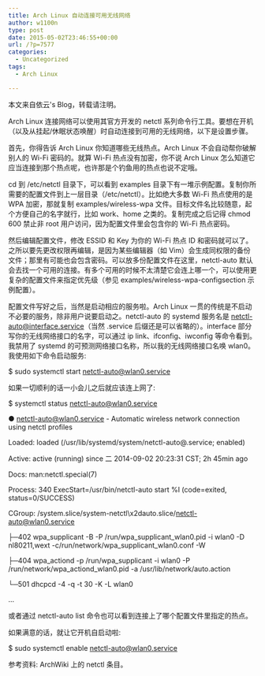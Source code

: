 ```yaml
---
title: Arch Linux 自动连接可用无线网络
author: w1100n
type: post
date: 2015-05-02T23:46:55+00:00
url: /?p=7577
categories:
  - Uncategorized
tags:
  - Arch Linux

---
```

本文来自依云's Blog，转载请注明。

Arch Linux 连接网络可以使用其官方开发的 netctl 系列命令行工具。要想在开机（以及从挂起/休眠状态唤醒）时自动连接到可用的无线网络，以下是设置步骤。

首先，你得告诉 Arch Linux 你知道哪些无线热点。Arch Linux 不会自动帮你破解别人的 Wi-Fi 密码的。就算 Wi-Fi 热点没有加密，你不说 Arch Linux 怎么知道它应当连接到那个热点呢，也许那是个钓鱼用的热点也说不定哦。

cd 到 /etc/netctl 目录下，可以看到 examples 目录下有一堆示例配置。复制你所需要的配置文件到上一层目录（/etc/netctl）。比如绝大多数 Wi-Fi 热点使用的是 WPA 加密，那就复制 examples/wireless-wpa 文件。目标文件名比较随意，起个方便自己的名字就行，比如 work、home 之类的。复制完成之后记得 chmod 600 禁止非 root 用户访问，因为配置文件里会包含你的 Wi-Fi 热点密码。

然后编辑配置文件，修改 ESSID 和 Key 为你的 Wi-Fi 热点 ID 和密码就可以了。之所以要先更改权限再编辑，是因为某些编辑器（如 Vim）会生成同权限的备份文件；那里有可能也会包含密码。可以放多份配置文件在这里，netctl-auto 默认会去找一个可用的连接。有多个可用的时候不太清楚它会连上哪一个，可以使用更复杂的配置文件来指定优先级（参见 examples/wireless-wpa-configsection 示例配置）。

配置文件写好之后，当然是启动相应的服务啦。Arch Linux 一贯的传统是不启动不必要的服务，除非用户说要启动之。netctl-auto 的 systemd 服务名是 netctl-auto@interface.service（当然 .service 后缀还是可以省略的）。interface 部分写你的无线网络接口的名字，可以通过 ip link、ifconfig、iwconfig 等命令看到。我禁用了 systemd 的可预测网络接口名称，所以我的无线网络接口名唤 wlan0。我使用如下命令启动服务: 
  
$ sudo systemctl start netctl-auto@wlan0.service
  
如果一切顺利的话一小会儿之后就应该连上网了: 
  
$ systemctl status netctl-auto@wlan0.service
  
● netctl-auto@wlan0.service - Automatic wireless network connection using netctl profiles
  
Loaded: loaded (/usr/lib/systemd/system/netctl-auto@.service; enabled)
  
Active: active (running) since 二 2014-09-02 20:23:31 CST; 2h 45min ago
  
Docs: man:netctl.special(7)
  
Process: 340 ExecStart=/usr/bin/netctl-auto start %I (code=exited, status=0/SUCCESS)
  
CGroup: /system.slice/system-netctl\x2dauto.slice/netctl-auto@wlan0.service
  
├─402 wpa_supplicant -B -P /run/wpa_supplicant_wlan0.pid -i wlan0 -D nl80211,wext -c/run/network/wpa_supplicant_wlan0.conf -W
  
├─404 wpa_actiond -p /run/wpa_supplicant -i wlan0 -P /run/network/wpa_actiond_wlan0.pid -a /usr/lib/network/auto.action
  
└─501 dhcpcd -4 -q -t 30 -K -L wlan0
  
...
  
或者通过 netctl-auto list 命令也可以看到连接上了哪个配置文件里指定的热点。

如果满意的话，就让它开机自启动啦: 
  
$ sudo systemctl enable netctl-auto@wlan0.service
  
参考资料: ArchWiki 上的 netctl 条目。